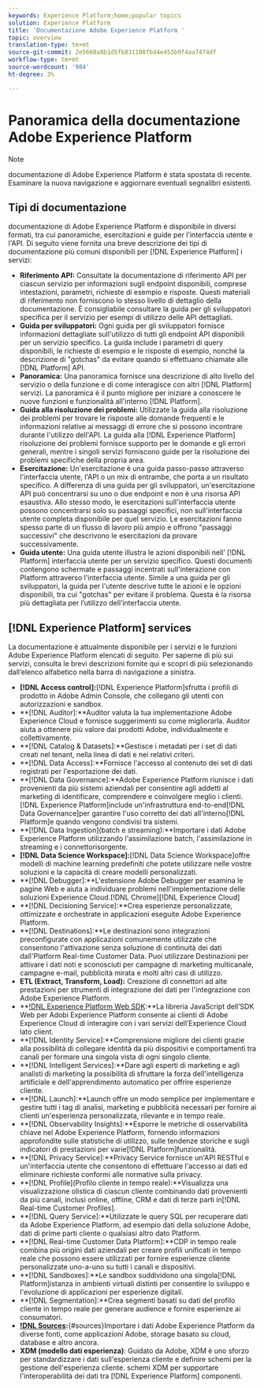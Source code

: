 ```yaml
---
keywords: Experience Platform;home;popular topics
solution: Experience Platform
title: 'Documentazione Adobe Experience Platform '
topic: overview
translation-type: tm+mt
source-git-commit: 2e5668a8b1d5fb831188fbd4e453b9f4aa7474df
workflow-type: tm+mt
source-wordcount: '984'
ht-degree: 3%

---
```



# Panoramica della documentazione  Adobe Experience Platform

>[!NOTE]
> documentazione di Adobe Experience Platform è stata spostata di recente. Esaminare la nuova navigazione e aggiornare eventuali segnalibri esistenti.

## Tipi di documentazione

 documentazione di Adobe Experience Platform è disponibile in diversi formati, tra cui panoramiche, esercitazioni e guide per l&#39;interfaccia utente e l&#39;API. Di seguito viene fornita una breve descrizione dei tipi di documentazione più comuni disponibili per [!DNL Experience Platform] i servizi:

* **Riferimento API:** Consultate la documentazione di riferimento API per ciascun servizio per informazioni sugli endpoint disponibili, comprese intestazioni, parametri, richieste di esempio e risposte. Questi materiali di riferimento non forniscono lo stesso livello di dettaglio della documentazione. È consigliabile consultare la guida per gli sviluppatori specifica per il servizio per esempi di utilizzo delle API dettagliati.
* **Guida per sviluppatori:** Ogni guida per gli sviluppatori fornisce informazioni dettagliate sull&#39;utilizzo di tutti gli endpoint API disponibili per un servizio specifico. La guida include i parametri di query disponibili, le richieste di esempio e le risposte di esempio, nonché la descrizione di &quot;gotchas&quot; da evitare quando si effettuano chiamate alle [!DNL Platform] API.
* **Panoramica:** Una panoramica fornisce una descrizione di alto livello del servizio o della funzione e di come interagisce con altri [!DNL Platform] servizi. La panoramica è il punto migliore per iniziare a conoscere le nuove funzioni e funzionalità all&#39;interno [!DNL Platform].
* **Guida alla risoluzione dei problemi:** Utilizzate la guida alla risoluzione dei problemi per trovare le risposte alle domande frequenti e le informazioni relative ai messaggi di errore che si possono incontrare durante l&#39;utilizzo dell&#39;API. La guida alla [!DNL Experience Platform] risoluzione dei problemi fornisce supporto per le domande e gli errori generali, mentre i singoli servizi forniscono guide per la risoluzione dei problemi specifiche della propria area.
* **Esercitazione:** Un&#39;esercitazione è una guida passo-passo attraverso l&#39;interfaccia utente, l&#39;API o un mix di entrambe, che porta a un risultato specifico. A differenza di una guida per gli sviluppatori, un&#39;esercitazione API può concentrarsi su uno o due endpoint e non è una risorsa API esaustiva. Allo stesso modo, le esercitazioni sull&#39;interfaccia utente possono concentrarsi solo su passaggi specifici, non sull&#39;interfaccia utente completa disponibile per quel servizio. Le esercitazioni fanno spesso parte di un flusso di lavoro più ampio e offrono &quot;passaggi successivi&quot; che descrivono le esercitazioni da provare successivamente.
* **Guida utente:** Una guida utente illustra le azioni disponibili nell’ [!DNL Platform] interfaccia utente per un servizio specifico. Questi documenti contengono schermate e passaggi incentrati sull&#39;interazione con Platform attraverso l&#39;interfaccia utente. Simile a una guida per gli sviluppatori, la guida per l&#39;utente descrive tutte le azioni e le opzioni disponibili, tra cui &quot;gotchas&quot; per evitare il problema. Questa è la risorsa più dettagliata per l’utilizzo dell’interfaccia utente.

## [!DNL Experience Platform] services

La documentazione è attualmente disponibile per i servizi e le funzioni  Adobe Experience Platform elencati di seguito. Per saperne di più sui servizi, consulta le brevi descrizioni fornite qui e scopri di più selezionando dall’elenco alfabetico nella barra di navigazione a sinistra.

* **[!DNL Access control]:**[!DNL Experience Platform]sfrutta i profili di prodotto in Adobe  Admin Console, che collegano gli utenti con autorizzazioni e sandbox.
* **[!DNL Auditor]:**Auditor valuta la tua implementazione Adobe Experience Cloud e fornisce suggerimenti su come migliorarla. Auditor aiuta a ottenere più valore dai prodotti Adobe, individualmente e collettivamente.
* **[!DNL Catalog & Datasets]:**Gestisce i metadati per i set di dati creati nel tenant, nella linea di dati e nei relativi criteri.
* **[!DNL Data Access]:**Fornisce l&#39;accesso al contenuto dei set di dati registrati per l&#39;esportazione dei dati.
* **[!DNL Data Governance]:**Adobe Experience Platform riunisce i dati provenienti da più sistemi aziendali per consentire agli addetti al marketing di identificare, comprendere e coinvolgere meglio i clienti.[!DNL Experience Platform]include un&#39;infrastruttura end-to-end[!DNL Data Governance]per garantire l&#39;uso corretto dei dati all&#39;interno[!DNL Platform]e quando vengono condivisi tra sistemi.
* **[!DNL Data Ingestion](batch e streaming):**Importare i dati  Adobe Experience Platform utilizzando l&#39;assimilazione batch, l&#39;assimilazione in streaming e i connettori[](#sources)sorgente.
* **[!DNL Data Science Workspace]:**[!DNL Data Science Workspace]offre modelli di machine learning predefiniti che potete utilizzare nelle vostre soluzioni e la capacità di creare modelli personalizzati.
* **[!DNL Debugger]:**L&#39;estensione Adobe Debugger per esamina le pagine Web e aiuta a individuare problemi nell&#39;implementazione delle soluzioni Experience Cloud.[!DNL Chrome][!DNL Experience Cloud]
* **[!DNL Decisioning Service]:**Crea esperienze personalizzate, ottimizzate e orchestrate in applicazioni eseguite  Adobe Experience Platform.
* **[!DNL Destinations]:**Le destinazioni sono integrazioni preconfigurate con applicazioni comunemente utilizzate che consentono l&#39;attivazione senza soluzione di continuità dei dati dall&#39;Platform Real-time Customer Data. Puoi utilizzare Destinazioni per attivare i dati noti e sconosciuti per campagne di marketing multicanale, campagne e-mail, pubblicità mirata e molti altri casi di utilizzo.
* **ETL (Extract, Transform, Load):** Creazione di connettori ad alte prestazioni per strumenti di integrazione dei dati per l&#39;integrazione con  Adobe Experience Platform.
* **[!DNL Experience Platform Web SDK](Beta):**La libreria JavaScript dell’SDK Web per Adobi Experience Platform  consente ai clienti di Adobe Experience Cloud di interagire con i vari servizi dell’Experience Cloud  lato client.
* **[!DNL Identity Service]:**Comprensione migliore dei clienti grazie alla possibilità di collegare identità da più dispositivi e comportamenti tra canali per formare una singola vista di ogni singolo cliente.
* **[!DNL Intelligent Services]:**Dare agli esperti di marketing e agli analisti di marketing la possibilità di sfruttare la forza dell&#39;intelligenza artificiale e dell&#39;apprendimento automatico per offrire esperienze cliente.
* **[!DNL Launch]:**Launch offre un modo semplice per implementare e gestire tutti i tag di analisi, marketing e pubblicità necessari per fornire ai clienti un&#39;esperienza personalizzata, rilevante e in tempo reale.
* **[!DNL Observability Insights]:**Esporre le metriche di osservabilità chiave nel  Adobe Experience Platform, fornendo informazioni approfondite sulle statistiche di utilizzo, sulle tendenze storiche e sugli indicatori di prestazioni per varie[!DNL Platform]funzionalità.
* **[!DNL Privacy Service]:**Privacy Service fornisce un&#39;API RESTful e un&#39;interfaccia utente che consentono di effettuare l&#39;accesso ai dati ed eliminare richieste conformi alle normative sulla privacy.
* **[!DNL Profile](Profilo cliente in tempo reale):**Visualizza una visualizzazione olistica di ciascun cliente combinando dati provenienti da più canali, inclusi online, offline, CRM e dati di terze parti in[!DNL Real-time Customer Profiles].
* **[!DNL Query Service]:**Utilizzate le query SQL per recuperare dati da  Adobe Experience Platform, ad esempio dati della soluzione Adobe, dati di prime parti cliente o qualsiasi altro dato Platform.
* **[!DNL Real-time Customer Data Platform]:**CDP in tempo reale combina più origini dati aziendali per creare profili unificati in tempo reale che possono essere utilizzati per fornire esperienze cliente personalizzate uno-a-uno su tutti i canali e dispositivi.
* **[!DNL Sandboxes]:**Le sandbox suddividono una singola[!DNL Platform]istanza in ambienti virtuali distinti per consentire lo sviluppo e l&#39;evoluzione di applicazioni per esperienze digitali.
* **[!DNL Segmentation]:**Crea segmenti basati su dati del profilo cliente in tempo reale per generare audience e fornire esperienze ai consumatori.
* **[!DNL Sources](Connessioni):**{#sources}Importare i dati  Adobe Experience Platform da diverse fonti, come applicazioni Adobe, storage basato su cloud, database e altro ancora.
* **XDM (modello dati esperienza)**: Guidato da Adobe, XDM è uno sforzo per standardizzare i dati sull&#39;esperienza cliente e definire schemi per la gestione dell&#39;esperienza cliente. schemi XDM per supportare l&#39;interoperabilità dei dati tra [!DNL Experience Platform] componenti.